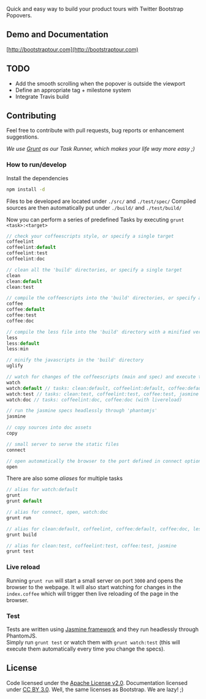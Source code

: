 Quick and easy way to build your product tours with Twitter Bootstrap Popovers.

## Demo and Documentation ##
[http://bootstraptour.com](http://bootstraptour.com)

## TODO ##
- Add the smooth scrolling when the popover is outside the viewport
- Define an appropriate tag + milestone system
- Integrate Travis build

## Contributing ##
Feel free to contribute with pull requests, bug reports or enhancement suggestions.

_We use [Grunt](http://gruntjs.com/) as our Task Runner, which makes your life way more easy ;)_

### How to run/develop

Install the dependencies

```bash
npm install -d
```

Files to be developed are located under `./src/` and `./test/spec/`
Compiled sources are then automatically put under `./build/` and `./test/build/`

Now you can perform a series of predefined Tasks by executing `grunt <task>:<target>`

```javascript
// check your coffeescripts style, or specify a single target
coffeelint
coffeelint:default
coffeelint:test
coffeelint:doc

// clean all the 'build' directories, or specify a single target
clean
clean:default
clean:test

// compile the coffeescripts into the 'build' directories, or specify a single target
coffee
coffee:default
coffee:test
coffee:doc

// compile the less file into the 'build' directory with a minified version, or specify a single target
less
less:default
less:min

// minify the javascripts in the 'build' directory
uglify

// watch for changes of the coffeescripts (main and spec) and execute the assigned tasks, or specify a single target
watch
watch:default // tasks: clean:default, coffeelint:default, coffee:default, uglify
watch:test // tasks: clean:test, coffeelint:test, coffee:test, jasmine
watch:doc // tasks: coffeelint:doc, coffee:doc (with livereload)

// run the jasmine specs headlessly through 'phantomjs'
jasmine

// copy sources into doc assets
copy

// small server to serve the static files
connect

// open automatically the browser to the port defined in connect options
open
```

There are also some _aliases_ for multiple tasks

```javascript
// alias for watch:default
grunt
grunt default

// alias for connect, open, watch:doc
grunt run

// alias for clean:default, coffeelint, coffee:default, coffee:doc, less, uglify, copy
grunt build

// alias for clean:test, coffeelint:test, coffee:test, jasmine
grunt test
```

### Live reload

Running `grunt run` will start a small server on port `3000` and opens the browser to the webpage. It will also start watching for changes in the `index.coffee` which will trigger then live reloading of the page in the browser.

### Test

Tests are written using [Jasmine framework](http://pivotal.github.io/jasmine/) and they run headlessly through PhantomJS.<br>
Simply run `grunt test` or watch them with `grunt watch:test` (this will execute them automatically every time you change the specs).


## License ##
Code licensed under the [Apache License v2.0](http://www.apache.org/licenses/LICENSE-2.0).
Documentation licensed under [CC BY 3.0](http://creativecommons.org/licenses/by/3.0/).
Well, the same licenses as Bootstrap. We are lazy! ;)